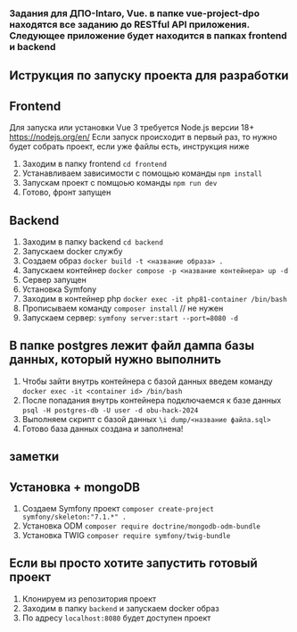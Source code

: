 ### Задания для ДПО-Intaro, Vue. в папке vue-project-dpo находятся все заданию до RESTful API приложения. Следующее приложение будет находится в папках frontend и backend

## Иструкция по запуску проекта для разработки

## Frontend

Для запуска или установки Vue 3 требуется Node.js версии 18+ https://nodejs.org/en/
Если запуск происходит в первый раз, то нужно будет собрать проект, если уже файлы есть, инструкция ниже

1. Заходим в папку frontend `cd frontend`
2. Устанавливаем зависимости с помощью команды `npm install`
3. Запускам проект с помщоью команды `npm run dev`
4. Готово, фронт запущен

## Backend

1. Заходим в папку backend `cd backend`
2. Запускаем docker службу
3. Создаем образ `docker build -t <название образа> .`
4. Запускаем контейнер `docker compose -p <название контейнера> up -d`
5. Сервер запущен
6. Установка Symfony
7. Заходим в контейнер php `docker exec -it php81-container /bin/bash`
8. Прописываем команду `composer install` // не нужен
9. Запускаем сервер: `symfony server:start --port=8080 -d`

## В папке postgres лежит файл дампа базы данных, который нужно выполнить

1. Чтобы зайти внутрь контейнера с базой данных введем команду `docker exec -it <container id> /bin/bash`
2. После попадания внутрь контейнера подключаемся к базе данных `psql -H postgres-db -U user -d obu-hack-2024`
3. Выполняем скрипт с базой данных `\i dump/<название файла.sql>`
4. Готово база данных создана и заполнена!

## заметки

## Установка + mongoDB

1. Создаем Symfony проект `composer create-project symfony/skeleton:"7.1.*" .`
2. Установка ODM `composer require doctrine/mongodb-odm-bundle`
3. Установка TWIG `composer require symfony/twig-bundle`

## Если вы просто хотите запустить готовый проект

1. Клонируем из репозитория проект
2. Заходим в папку `backend` и запускаем docker образ
3. По адресу `localhost:8080` будет доступен проект
